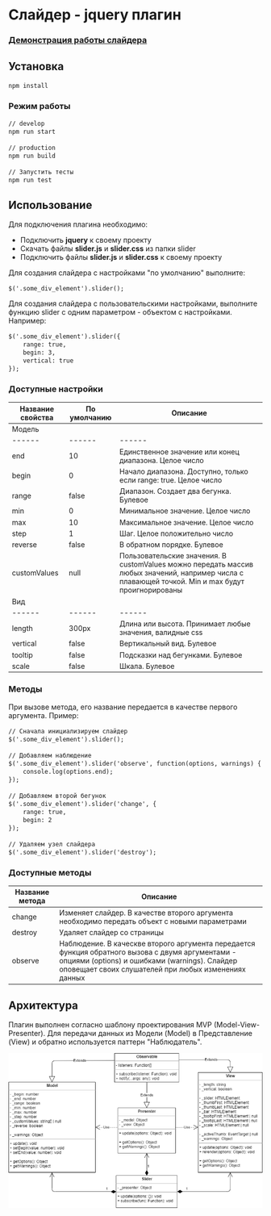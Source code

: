# Слайдер - jquery плагин

### [Демонстрация работы слайдера](https://bibigyl.github.io/FSD_slider/demo/demo.html)
## Установка
```
npm install
```
### Режим работы
```
// develop
npm run start

// production
npm run build

// Запустить тесты
npm run test
```
## Использование
Для подключения плагина необходимо:
  * Подключить **jquery** к своему проекту
  * Скачать файлы **slider.js** и **slider.css** из папки slider
  * Подключить файлы **slider.js** и **slider.css** к своему проекту

Для создания слайдера c настройками "по умолчанию" выполните:
```
$('.some_div_element').slider();
```
Для создания слайдера с пользовательскими настройками, выполните функцию slider с одним параметром - объектом с настройками. Например: 
```
$('.some_div_element').slider({
    range: true,
    begin: 3,
    vertical: true
});
```
### Доступные настройки
| Название свойства | По умолчанию | Описание |
| ------ | ------ | ------ |
| Модель |
| ------ | ------ | ------ |
| end | 10 | Единственное значение или конец диапазона. Целое число |
| begin | 0 | Начало диапазона. Доступно, только если range: true. Целое число |
| range | false | Диапазон. Создает два бегунка. Булевое |
| min | 0 | Минимальное значение. Целое число |
| max | 10 | Максимальное значение. Целое число |
| step | 1 | Шаг. Целое положительно число |
| reverse | false | В обратном порядке. Булевое |
| customValues | null | Пользовательские значения. В customValues можно передать массив любых значений, например числа с плавающей точкой. Min и max будут проигнорированы |
| Вид |
| ------ | ------ | ------ |
| length | 300px | Длина или высота. Принимает любые значения, валидные css |
| vertical | false | Вертикальный вид. Булевое |
| tooltip | false | Подсказки над бегунками. Булевое |
| scale | false | Шкала. Булевое |

### Методы

При вызове метода, его название передается в качестве первого аргумента. Пример:
```
// Сначала инициализируем слайдер
$('.some_div_element').slider();

// Добавляем наблюдение
$('.some_div_element').slider('observe', function(options, warnings) {
    console.log(options.end);
});

// Добавляем второй бегунок
$('.some_div_element').slider('change', {
    range: true,
    begin: 2
});

// Удаляем узел слайдера
$('.some_div_element').slider('destroy');
```
### Доступные методы
| Название метода | Описание |
| ------ | ------ |
| change | Изменяет слайдер. В качестве второго аргумента необходимо передать объект с новыми параметрами |
| destroy | Удаляет слайдер со страницы |
| observe | Наблюдение. В каческве второго аргумента передается функция обратного вызова с двумя аргументами - опциями (options) и ошибками (warnings). Слайдер оповещает своих слушателей при любых изменениях данных |


## Архитектура
Плагин выполнен согласно шаблону проектирования MVP (Model-View-Presenter). Для передачи данных из Модели (Model) в Представление (View) и обратно используется паттерн "Наблюдатель".





![UML](https://github.com/Bibigyl/FSD_slider/raw/master/UML_diagram.png)
